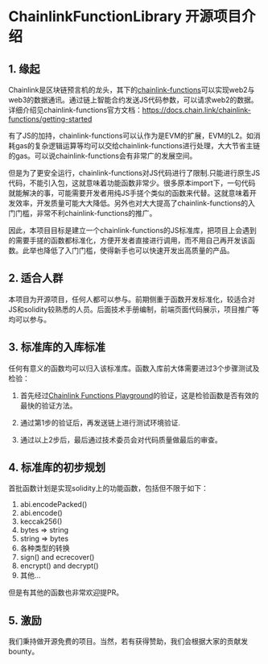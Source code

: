 # ChainlinkFunctionLibrary 开源项目介绍

## 1. 缘起
Chainlink是区块链预言机的龙头，其下的[chainlink-functions](https://docs.chain.link/chainlink-functions/getting-started)可以实现web2与web3的数据通讯。通过链上智能合约发送JS代码参数，可以请求web2的数据。详细介绍见chainlink-functions官方文档：https://docs.chain.link/chainlink-functions/getting-started

有了JS的加持，chainlink-functions可以认作为是EVM的扩展，EVM的L2。如消耗gas的复杂逻辑运算等均可以交给chainlink-functions进行处理，大大节省主链的gas。可以说chainlink-functions会有非常广的发展空间。

但是为了更安全运行，chainlink-functions对JS代码进行了限制.只能进行原生JS代码，不能引入包，这就意味着功能函数非常少。很多原本import下，一句代码就能解决的事，可能需要开发者用纯JS手搓个类似的函数来代替。这就意味着开发效率，开发质量可能大大降低。另外也对大大提高了chainlink-functions的入门门槛，非常不利chainlink-functions的推广。

因此，本项目目标是建立一个chainlink-functions的JS标准库，把项目上会遇到的需要手搓的函数都标准化，方便开发者直接进行调用，而不用自己再开发该函数。此举也降低了入门门槛，使得新手也可以快速开发出高质量的产品。

## 2. 适合人群
本项目为开源项目，任何人都可以参与。前期侧重于函数开发标准化，较适合对JS和solidity较熟悉的人员。后面技术手册编制，前端页面代码展示，项目推广等均可以参与。


## 3. 标准库的入库标准
任何有意义的函数均可以归入该标准库。函数入库前大体需要进过3个步骤测试及检验：
1. 首先经过[Chainlink Functions Playground](https://functions.chain.link/playground)的验证，这是检验函数是否有效的最快的验证方法。

2. 通过第1步的验证后，再发送链上进行测试环境验证.

3. 通过以上2步后，最后通过技术委员会对代码质量做最后的审查。

## 4. 标准库的初步规划
首批函数计划是实现solidity上的功能函数，包括但不限于如下：
1. abi.encodePacked()
2. abi.encode()
3. keccak256()
4. bytes => string
5. string => bytes
6. 各种类型的转换
7. sign() and ecrecover()
8. encrypt() and decrypt()
9. 其他...


但是有其他的函数也非常欢迎提PR。


## 5. 激励
我们秉持做开源免费的项目。当然，若有获得赞助，我们会根据大家的贡献发bounty。
